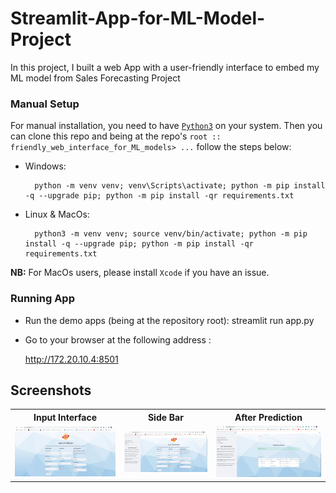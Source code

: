 # Streamlit-App-for-ML-Model-Project
In this project, I built a web App with a user-friendly interface to embed my ML model from Sales Forecasting Project

### Manual Setup

For manual installation, you need to have [`Python3`](https://www.python.org/) on your system. Then you can clone this repo and being at the repo's `root :: friendly_web_interface_for_ML_models> ...`  follow the steps below:

- Windows:
        
        python -m venv venv; venv\Scripts\activate; python -m pip install -q --upgrade pip; python -m pip install -qr requirements.txt  

- Linux & MacOs:
        
        python3 -m venv venv; source venv/bin/activate; python -m pip install -q --upgrade pip; python -m pip install -qr requirements.txt  

**NB:** For MacOs users, please install `Xcode` if you have an issue.


### Running App

 - Run the demo apps (being at the repository root):
        streamlit run app.py

 - Go to your browser at the following address :
        
      http://172.20.10.4:8501
        
## Screenshots

<table>
    <tr>
        <th>Input Interface</th>
        <th>Side Bar</th>
        <th>After Prediction</th>
    </tr>
    <tr>
        <td><img src="./screenshots/1.png"/></td>
        <td><img src="./screenshots/2.png"/></td>
        <td><img src="./screenshots/3.png"/></td>
    </tr>
</table>
